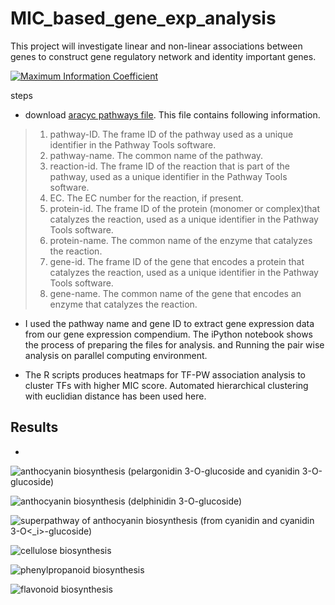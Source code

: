 # MIC_based_gene_exp_analysis
This project will investigate linear and non-linear associations between genes to construct gene regulatory network and identity important genes.


[![Maximum Information Coefficient](http://img.youtube.com/vi/Onbn285lris/0.jpg)](https://www.youtube.com/watch?v=Onbn285lris)

steps

* download [aracyc pathways file](./aracyc_pathways_input1.txt). This file contains following information.

>1. pathway-ID.	The frame ID of the pathway used as a unique identifier in the Pathway Tools software.
>2. pathway-name.	The common name of the pathway.
>3. reaction-id.	The frame ID of the reaction that is part of the pathway, used as a unique identifier in the Pathway Tools software.
>4. EC.	The EC number for the reaction, if present.
>5. protein-id.	The frame ID of the protein (monomer or complex)that catalyzes the reaction, used as a unique identifier in the Pathway Tools software.
>6. protein-name.	The common name of the enzyme that catalyzes the reaction. 
>7. gene-id.	The frame ID of the gene that encodes a protein that catalyzes the reaction, used as a unique identifier in the Pathway Tools software.
>8. gene-name.	The common name of the gene that encodes an enzyme that catalyzes the reaction. 


* I used the pathway name and gene ID to extract gene expression data from our gene expression compendium. The iPython notebook shows the  process of preparing the files for analysis. and Running the pair wise analysis on parallel computing environment.

* The R scripts produces heatmaps for TF-PW association analysis to cluster TFs with higher MIC score. Automated hierarchical clustering with euclidian distance has been used here.

## Results

*
![anthocyanin biosynthesis (pelargonidin 3-O-glucoside and cyanidin 3-O-glucoside)](/pathway2.jpg)

![anthocyanin biosynthesis (delphinidin 3-O-glucoside)](/pathway3.jpg)

![superpathway of anthocyanin biosynthesis (from cyanidin and cyanidin 3-<i>O<_i>-glucoside)](/pathway4.jpg)

![cellulose biosynthesis](/pathway5.jpg)

![phenylpropanoid biosynthesis](/pathway7.jpg)

![flavonoid biosynthesis](/pathway9.jpg)


